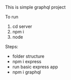 This is simple graphql project

To run
1. cd server
2. npm i
3. node


Steps:
- folder structure
- npm i express
- run basic express app
- npm i graphql